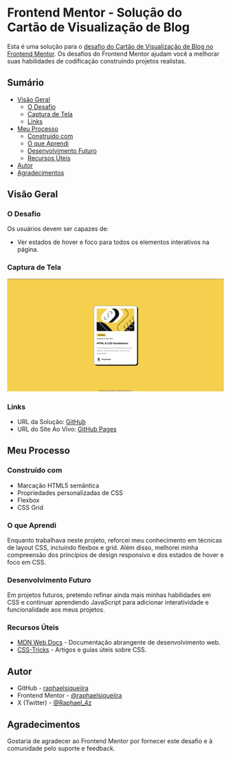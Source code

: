 # Frontend Mentor - Solução do Cartão de Visualização de Blog

Esta é uma solução para o [desafio do Cartão de Visualização de Blog no Frontend Mentor](https://www.frontendmentor.io/challenges/blog-preview-card-ckPaj01IcS). Os desafios do Frontend Mentor ajudam você a melhorar suas habilidades de codificação construindo projetos realistas.

## Sumário

- [Visão Geral](#visão-geral)
  - [O Desafio](#o-desafio)
  - [Captura de Tela](#captura-de-tela)
  - [Links](#links)
- [Meu Processo](#meu-processo)
  - [Construído com](#construído-com)
  - [O que Aprendi](#o-que-aprendi)
  - [Desenvolvimento Futuro](#desenvolvimento-futuro)
  - [Recursos Úteis](#recursos-úteis)
- [Autor](#autor)
- [Agradecimentos](#agradecimentos)

## Visão Geral

### O Desafio

Os usuários devem ser capazes de:

- Ver estados de hover e foco para todos os elementos interativos na página.

### Captura de Tela

![Captura de Tela](assets/images/screenshot.png)

### Links

- URL da Solução: [GitHub](https://github.com/raphaelsiqueiira/blog-preview-card-main)
- URL do Site Ao Vivo: [GitHub Pages]()

## Meu Processo

### Construído com

- Marcação HTML5 semântica
- Propriedades personalizadas de CSS
- Flexbox
- CSS Grid

### O que Aprendi

Enquanto trabalhava neste projeto, reforcei meu conhecimento em técnicas de layout CSS, incluindo flexbox e grid. Além disso, melhorei minha compreensão dos princípios de design responsivo e dos estados de hover e foco em CSS.

### Desenvolvimento Futuro

Em projetos futuros, pretendo refinar ainda mais minhas habilidades em CSS e continuar aprendendo JavaScript para adicionar interatividade e funcionalidade aos meus projetos.

### Recursos Úteis

- [MDN Web Docs](https://developer.mozilla.org/) - Documentação abrangente de desenvolvimento web.
- [CSS-Tricks](https://css-tricks.com/) - Artigos e guias úteis sobre CSS.

## Autor


- GitHub - [raphaelsiqueiira](https://github.com/raphaelsiqueiira)
- Frontend Mentor - [@raphaelsiqueiira](https://www.frontendmentor.io/profile/raphaelsiqueiira)
- X (Twitter) - [@Raphael_4z](https://x.com/Raphael_4z)

## Agradecimentos

Gostaria de agradecer ao Frontend Mentor por fornecer este desafio e à comunidade pelo suporte e feedback.
